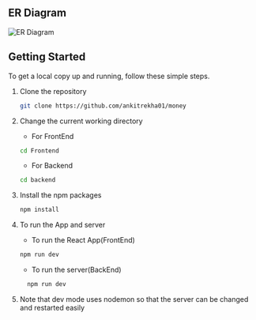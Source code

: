 ## ER Diagram
![ER Diagram](https://github.com/ankitrekha01/money/assets/62371794/6d943924-8cf1-4256-abb5-f6220626428c)

## Getting Started

To get a local copy up and running, follow these simple steps.
1.  Clone the repository
    ```sh
    git clone https://github.com/ankitrekha01/money
    ```
2.  Change the current working directory

    - For FrontEnd
    ```sh
    cd Frontend
    ```
    - For Backend
    ```sh
    cd backend
    ```
3.  Install the npm packages 
    ```sh
    npm install
    ```
4.  To run the App and server

    - To run the React App(FrontEnd)
    ```sh
    npm run dev
    ```
    - To run the server(BackEnd)
    ```sh
      npm run dev
    ```
5.  Note that dev mode uses nodemon so that the server can be changed and restarted easily
